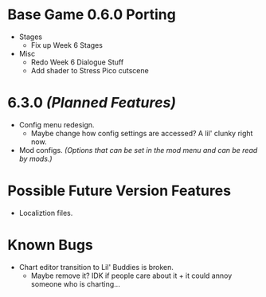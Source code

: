 # Base Game 0.6.0 Porting

- Stages
	- Fix up Week 6 Stages
- Misc
	- Redo Week 6 Dialogue Stuff
	- Add shader to Stress Pico cutscene

# 6.3.0 *(Planned Features)*

- Config menu redesign.
	- Maybe change how config settings are accessed? A lil' clunky right now.
- Mod configs. *(Options that can be set in the mod menu and can be read by mods.)*

# Possible Future Version Features

- Localiztion files.

# Known Bugs

- Chart editor transition to Lil' Buddies is broken.
	- Maybe remove it? IDK if people care about it + it could annoy someone who is charting...
